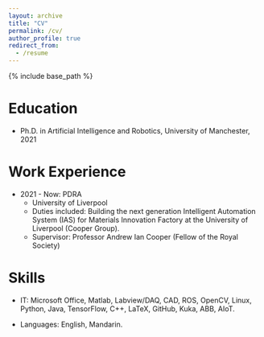 ```yaml
---
layout: archive
title: "CV"
permalink: /cv/
author_profile: true
redirect_from:
  - /resume
---
```


{% include base_path %}

Education
======

* Ph.D. in Artificial Intelligence and Robotics, University of Manchester, 2021

Work Experience
======
* 2021 - Now: PDRA
  * University of Liverpool
  * Duties included: Building the next generation Intelligent Automation System (IAS) for Materials Innovation Factory at the University of Liverpool (Cooper Group).
  * Supervisor: Professor Andrew Ian Cooper (Fellow of the Royal Society)
  
Skills
======
* IT: Microsoft Office, Matlab, Labview/DAQ, CAD, ROS, OpenCV, Linux, Python, Java, TensorFlow, C++, LaTeX, GitHub, Kuka, ABB, AIoT.

* Languages: English, Mandarin.
